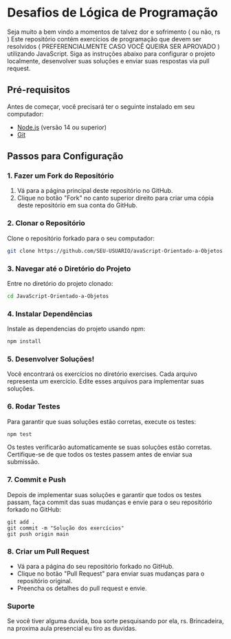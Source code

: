 # Desafios de Lógica de Programação

Seja muito a bem vindo a momentos de talvez dor e sofrimento ( ou não, rs ) Este repositório contém exercícios de programação que devem ser resolvidos ( PREFERENCIALMENTE CASO VOCÊ QUEIRA SER APROVADO ) utilizando JavaScript. Siga as instruções abaixo para configurar o projeto localmente, desenvolver suas soluções e enviar suas respostas via pull request.

## Pré-requisitos

Antes de começar, você precisará ter o seguinte instalado em seu computador:

- [Node.js](https://nodejs.org/) (versão 14 ou superior)
- [Git](https://git-scm.com/)

## Passos para Configuração

### 1. Fazer um Fork do Repositório

1. Vá para a página principal deste repositório no GitHub.
2. Clique no botão "Fork" no canto superior direito para criar uma cópia deste repositório em sua conta do GitHub.

### 2. Clonar o Repositório

Clone o repositório forkado para o seu computador:

```bash
git clone https://github.com/SEU-USUARIO/avaScript-Orientado-a-Objetos.git
```
### 3. Navegar até o Diretório do Projeto
   Entre no diretório do projeto clonado:

```bash
cd JavaScript-Orientado-a-Objetos
```

### 4. Instalar Dependências
Instale as dependencias do projeto usando npm:

```bash
npm install
```

### 5. Desenvolver Soluções!
Você encontrará os exercícios no diretório exercises. Cada arquivo representa um exercício. Edite esses arquivos para implementar suas soluções.

### 6. Rodar Testes
Para garantir que suas soluções estão corretas, execute os testes:

 ```bash
npm test
```
Os testes verificarão automaticamente se suas soluções estão corretas. Certifique-se de que todos os testes passem antes de enviar sua submissão.

### 7. Commit e Push
Depois de implementar suas soluções e garantir que todos os testes passam, faça commit das suas mudanças e envie para o seu repositório forkado no GitHub:

```
git add .
git commit -m "Solução dos exercícios"
git push origin main
```
### 8. Criar um Pull Request
- Vá para a página do seu repositório forkado no GitHub.
- Clique no botão "Pull Request" para enviar suas mudanças para o repositório original.
- Preencha os detalhes do pull request e envie.

### Suporte
Se você tiver alguma duvida, boa sorte pesquisando por ela, rs.
Brincadeira, na proxima aula presencial eu tiro as duvidas.
